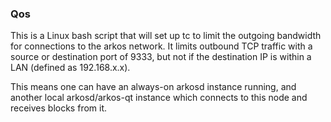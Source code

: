 ### Qos ###

This is a Linux bash script that will set up tc to limit the outgoing bandwidth for connections to the arkos network. It limits outbound TCP traffic with a source or destination port of 9333, but not if the destination IP is within a LAN (defined as 192.168.x.x).

This means one can have an always-on arkosd instance running, and another local arkosd/arkos-qt instance which connects to this node and receives blocks from it.
